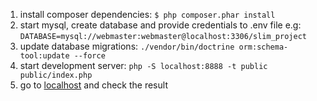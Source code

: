 1. install composer dependencies: ```$ php composer.phar install```
2. start mysql, create database and provide credentials to .env file e.g: ```DATABASE=mysql://webmaster:webmaster@localhost:3306/slim_project```
3. update database migrations: ```./vendor/bin/doctrine orm:schema-tool:update --force```
4. start development server: ```php -S localhost:8888 -t public public/index.php```
5. go to [localhost](http://localhost:8888) and check the result
